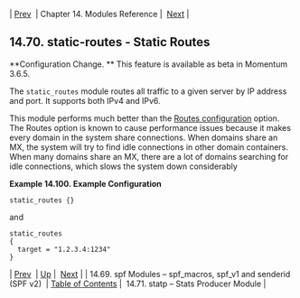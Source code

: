 | [Prev](modules.spf)  | Chapter 14. Modules Reference |  [Next](modules.stats_producer) |

## 14.70. static-routes - Static Routes

<a class="indexterm" name="idp21503216"></a>

**Configuration Change. ** This feature is available as beta in Momentum 3.6.5.

The `static_routes` module routes all traffic to a given server by IP address and port. It supports both IPv4 and IPv6.

This module performs much better than the [Routes configuration](https://support.messagesystems.com/docs/web-ref/conf.ref.routes) option. The Routes option is known to cause performance issues because it makes every domain in the system share connections. When domains share an MX, the system will try to find idle connections in other domain containers. When many domains share an MX, there are a lot of domains searching for idle connections, which slows the system down considerably

<a name="modules.static_routes.example"></a>

**Example 14.100. Example Configuration**

`static_routes {}`

and

```
static_routes
{
  target = "1.2.3.4:1234"
}
```

| [Prev](modules.spf)  | [Up](modules) |  [Next](modules.stats_producer) |
| 14.69. spf Modules – spf_macros, spf_v1 and senderid (SPF v2)  | [Table of Contents](index) |  14.71. statp – Stats Producer Module |
